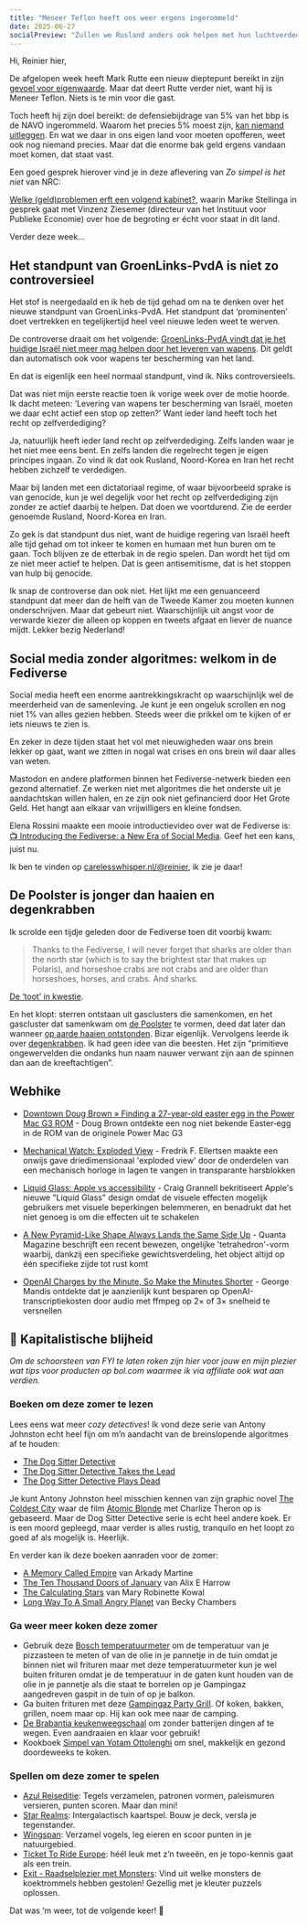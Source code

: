 ```yaml
---
title: "Meneer Teflon heeft ons weer ergens ingerommeld"
date: 2025-06-27
socialPreview: "Zullen we Rusland anders ook helpen met hun luchtverdediging, waarom je de Fediverse op moet en haaien zijn ouder dan de Poolster."
---
```


Hi, Reinier hier,

De afgelopen week heeft Mark Rutte een nieuw dieptepunt bereikt in zijn [gevoel voor eigenwaarde](https://www.ad.nl/video/productie/rutte-legt-uit-waarom-hij-trump-daddy-noemde-1545855). Maar dat deert Rutte verder niet, want hij is Meneer Teflon. Niets is te min voor die gast.

Toch heeft hij zijn doel bereikt: de defensiebijdrage van 5% van het bbp is de NAVO ingerommeld. Waarom het precies 5% moest zijn, [kan niemand uitleggen](https://www.welingelichtekringen.nl/opinie/allemaal-door-trumps-hoepel-5-procent-uitgeven-aan-defensie-is-belachelijk-en-onnodig-veel). En wat we daar in ons eigen land voor moeten opofferen, weet ook nog niemand precies. Maar dat die enorme bak geld ergens vandaan moet komen, dat staat vast.

Een goed gesprek hierover vind je in deze aflevering van *Zo simpel is het niet* van NRC:

[Welke (geld)problemen erft een volgend kabinet?](https://www.nrc.nl/nieuws/2025/06/12/welke-geld-problemen-erft-een-volgend-kabinet-a4896589), waarin Marike Stellinga in gesprek gaat met Vinzenz Ziesemer (directeur van het Instituut voor Publieke Economie) over hoe de begroting er écht voor staat in dit land.

Verder deze week…

## Het standpunt van GroenLinks-PvdA is niet zo controversieel

Het stof is neergedaald en ik heb de tijd gehad om na te denken over het nieuwe standpunt van GroenLinks-PvdA. Het standpunt dat ‘prominenten’ doet vertrekken en tegelijkertijd heel veel nieuwe leden weet te werven.

De controverse draait om het volgende: [GroenLinks-PvdA vindt dat je het huidige Israël niet meer mag helpen door het leveren van wapens](https://nos.nl/artikel/2571992-grote-meerderheid-leden-pvda-en-groenlinks-steunt-volledig-wapenembargo-israel). Dit geldt dan automatisch ook voor wapens ter bescherming van het land.

En dat is eigenlijk een heel normaal standpunt, vind ik. Niks controversieels.

Dat was niet mijn eerste reactie toen ik vorige week over de motie hoorde. Ik dacht meteen: ‘Levering van wapens ter bescherming van Israël, moeten we daar echt actief een stop op zetten?’ Want ieder land heeft toch het recht op zelfverdediging?

Ja, natuurlijk heeft ieder land recht op zelfverdediging. Zelfs landen waar je het niet mee eens bent. En zelfs landen die regelrecht tegen je eigen principes ingaan. Zo vind ik dat ook Rusland, Noord-Korea en Iran het recht hebben zichzelf te verdedigen.

Maar bij landen met een dictatoriaal regime, of waar bijvoorbeeld sprake is van genocide, kun je wel degelijk voor het recht op zelfverdediging zijn zonder ze actief daarbij te helpen. Dat doen we voortdurend. Zie de eerder genoemde Rusland, Noord-Korea en Iran.

Zo gek is dat standpunt dus niet, want de huidige regering van Israël heeft alle tijd gehad om tot inkeer te komen en humaan met hun buren om te gaan. Toch blijven ze de etterbak in de regio spelen. Dan wordt het tijd om ze niet meer actief te helpen. Dat is geen antisemitisme, dat is het stoppen van hulp bij genocide.

Ik snap de controverse dan ook niet. Het lijkt me een genuanceerd standpunt dat meer dan de helft van de Tweede Kamer zou moeten kunnen onderschrijven. Maar dat gebeurt niet. Waarschijnlijk uit angst voor de verwarde kiezer die alleen op koppen en tweets afgaat en liever de nuance mijdt. Lekker bezig Nederland!

## Social media zonder algoritmes: welkom in de Fediverse

Social media heeft een enorme aantrekkingskracht op waarschijnlijk wel de meerderheid van de samenleving. Je kunt je een ongeluk scrollen en nog niet 1% van alles gezien hebben. Steeds weer die prikkel om te kijken of er iets nieuws te zien is.

En zeker in deze tijden staat het vol met nieuwigheden waar ons brein lekker op gaat, want we zitten in nogal wat crises en ons brein wil daar alles van weten.

Mastodon en andere platformen binnen het Fediverse-netwerk bieden een gezond alternatief. Ze werken niet met algoritmes die het onderste uit je aandachtskan willen halen, en ze zijn ook niet gefinancierd door Het Grote Geld. Het hangt aan elkaar van vrijwilligers en kleine fondsen.

Elena Rossini maakte een mooie introductievideo over wat de Fediverse is: [📺 Introducing the Fediverse: a New Era of Social Media](https://news.elenarossini.com/fediverse-video/). Geef het een kans, juist nu.

Ik ben te vinden op [carelesswhisper.nl/@reinier](https://carelesswhisper.nl/@reinier), ik zie je daar!

## De Poolster is jonger dan haaien en degenkrabben

Ik scrolde een tijdje geleden door de Fediverse toen dit voorbij kwam:

> Thanks to the Fediverse, I will never forget that sharks are older than the north star (which is to say the brightest star that makes up Polaris), and horseshoe crabs are not crabs and are older than horseshoes, horses, and crabs. And sharks.

[De ‘toot’ in kwestie](https://mastodon.social/@cks/114696377620675269).

En het klopt: sterren ontstaan uit gasclusters die samenkomen, en het gascluster dat samenkwam om [de Poolster](https://nl.wikipedia.org/wiki/Polaris) te vormen, deed dat later dan wanneer [op aarde haaien ontstonden](https://nl.wikipedia.org/wiki/Haaien). Bizar eigenlijk. Vervolgens leerde ik over [degenkrabben](https://nl.wikipedia.org/wiki/Degenkrabben). Ik had geen idee van die beesten. Het zijn “primitieve ongewervelden die ondanks hun naam nauwer verwant zijn aan de spinnen dan aan de kreeftachtigen”.

## Webhike

- [Downtown Doug Brown » Finding a 27-year-old easter egg in the Power Mac G3 ROM](https://www.downtowndougbrown.com/2025/06/finding-a-27-year-old-easter-egg-in-the-power-mac-g3-rom/) - Doug Brown ontdekte een nog niet bekende Easter‑egg in de ROM van de originele Power Mac G3

- [Mechanical Watch: Exploded View](https://fellerts.no/projects/epoch.html) - Fredrik F. Ellertsen maakte een onwijs gave driedimensionaal 'exploded view' door de onderdelen van een mechanisch horloge in lagen te vangen in transparante harsblokken

- [Liquid Glass: Apple vs accessibility](https://reverttosaved.com/2025/06/10/liquid-glass-apple-vs-accessibility/) - Craig Grannell bekritiseert Apple's nieuwe "Liquid Glass" design omdat de visuele effecten mogelijk gebruikers met visuele beperkingen belemmeren, en benadrukt dat het niet genoeg is om die effecten uit te schakelen

- [A New Pyramid-Like Shape Always Lands the Same Side Up](https://www.quantamagazine.org/a-new-pyramid-like-shape-always-lands-the-same-side-up-20250625/) - Quanta Magazine beschrijft een recent bewezen, ongelijke 'tetrahedron'-vorm waarbij, dankzij een specifieke gewichtsverdeling, het object altijd op één specifieke zijde tot rust komt

- [OpenAI Charges by the Minute, So Make the Minutes Shorter](https://george.mand.is/2025/06/openai-charges-by-the-minute-so-make-the-minutes-shorter/) - George Mandis ontdekte dat je aanzienlijk kunt besparen op OpenAI-transcriptiekosten door audio met ffmpeg op 2× of 3× snelheid te versnellen

## 🔮 Kapitalistische blijheid

_Om de schoorsteen van FYI te laten roken zijn hier voor jouw en mijn plezier wat tips voor producten op bol.com waarmee ik via affiliate ook wat aan verdien._


### Boeken om deze zomer te lezen

Lees eens wat meer _cozy detectives_! Ik vond deze serie van Antony Johnston echt heel fijn om m’n aandacht van de breinslopende algoritmes af te houden:

- [The Dog Sitter Detective](https://partner.bol.com/click/click?p=2&t=url&s=1066120&f=TXL&url=https%3A%2F%2Fwww.bol.com%2Fnl%2Fnl%2Ff%2Fdog-sitter-detective-the-dog-sitter-detective%2F9300000133656612%2F&name=Dog%20Sitter%20Detective-The%20Dog%20Sitter%20Detective%2C...)
- [The Dog Sitter Detective Takes the Lead](https://partner.bol.com/click/click?p=2&t=url&s=1066120&f=TXL&url=https%3A%2F%2Fwww.bol.com%2Fnl%2Fnl%2Ff%2Fdeath-in-little-venice%2F9300000143522817%2F&name=Dog%20Sitter%20Detective-The%20Dog%20Sitter%20Detective%20...)
- [The Dog Sitter Detective Plays Dead](https://partner.bol.com/click/click?p=2&t=url&s=1066120&f=TXL&url=https%3A%2F%2Fwww.bol.com%2Fnl%2Fnl%2Fp%2Fdog-sitter-detective-3-the-dog-sitter-detective-plays-dead%2F9300000181726866%2F&name=Dog%20Sitter%20Detective%203%20-%20The%20Dog%20Sitter%20Detect...)

Je kunt Antony Johnston heel misschien kennen van zijn graphic novel [The Coldest City](https://en.wikipedia.org/wiki/Antony_Johnston#The_Coldest_City) waar de film [Atomic Blonde](https://nl.wikipedia.org/wiki/Atomic_Blonde) met Charlize Theron op is gebaseerd. Maar de Dog Sitter Detective serie is echt heel andere koek. Er is een moord gepleegd, maar verder is alles rustig, tranquilo en het loopt zo goed af als mogelijk is. Heerlijk.

En verder kan ik deze boeken aanraden voor de zomer:

- [A Memory Called Empire](https://partner.bol.com/click/click?p=2&t=url&s=1066120&f=TXL&url=https%3A%2F%2Fwww.bol.com%2Fnl%2Fnl%2Ff%2Fmemory-called-empire%2F9200000091494741%2F&name=Memory%20Called%20Empire%2C%20Arkady%20Martine) van Arkady Martine
- [The Ten Thousand Doors of January](https://partner.bol.com/click/click?p=2&t=url&s=1066120&f=TXL&url=https%3A%2F%2Fwww.bol.com%2Fnl%2Fnl%2Ff%2Fthe-ten-thousand-doors-of-january%2F9200000104579255%2F&name=The%20Ten%20Thousand%20Doors%20of%20January%2C%20Alix%20E.%20Harrow) van Alix E Harrow
- [The Calculating Stars](https://partner.bol.com/click/click?p=2&t=url&s=1066120&f=TXL&url=https%3A%2F%2Fwww.bol.com%2Fnl%2Fnl%2Ff%2Fthe-calculating-stars%2F9200000082133196%2F&name=The%20Calculating%20Stars%2C%20Mary%20Robinette%20Kowal) van Mary Robinette Kowal
- [Long Way To A Small Angry Planet](https://partner.bol.com/click/click?p=2&t=url&s=1066120&f=TXL&url=https%3A%2F%2Fwww.bol.com%2Fnl%2Fnl%2Ff%2Fthe-long-way-to-a-small-angry-planet%2F9200000034375959%2F&name=Long%20Way%20To%20A%20Small%20Angry%20Planet%2C%20Chambers%20Becky) van Becky Chambers

### Ga weer meer koken deze zomer

- Gebruik deze [Bosch temperatuurmeter](https://partner.bol.com/click/click?p=2&t=url&s=1066120&f=TXL&url=https%3A%2F%2Fwww.bol.com%2Fnl%2Fnl%2Fp%2Fbosch-universaltemp-warmtemeter-inclusief-batterijen%2F9300000150216432%2F&name=Bosch%20Home%20and%20Garden%20UniversalTemp%20Temperatuu...) om de temperatuur van je pizzasteen te meten of van de olie in je pannetje in de tuin omdat je binnen niet wil frituren maar met deze temperatuurmeter kun je wel buiten frituren omdat je de temperatuur in de gaten kunt houden van de olie in je pannetje als die staat te borrelen op je Gampingaz aangedreven gaspit in de tuin of op je balkon.
- Ga buiten frituren met deze [Gampingaz Party Grill](https://partner.bol.com/click/click?p=2&t=url&s=1066120&f=TXL&url=https%3A%2F%2Fwww.bol.com%2Fnl%2Fnl%2Fp%2Fcampingaz-party-grill-400-cv-camping-kooktoestel-1-pits-2000-watt%2F9200000073667681%2F&name=Campingaz%20Party%20Grill%20400%20CV%20Camping%20kooktoest...). Of koken, bakken, grillen, noem maar op. Hij kan ook mee naar de camping.
- [De Brabantia keukenweegschaal](https://partner.bol.com/click/click?p=2&t=url&s=1066118&f=TXL&url=https%3A%2F%2Fwww.bol.com%2Fnl%2Fp%2Fbrabantia-tasty-keukenweegschaal-digitaal-met-dynamo-dark-grey%2F9200000106249005%2F&name=Brabantia%20Keukenweegschaal) om zonder batterijen dingen af te wegen. Even aandraaien en klaar voor gebruik!
- Kookboek [Simpel van Yotam Ottolenghi](https://partner.bol.com/click/click?p=2&t=url&s=1066120&f=TXL&url=https%3A%2F%2Fwww.bol.com%2Fnl%2Fnl%2Fp%2Fsimpel%2F9200000091266387%2F&name=Simpel%2C%20Yotam%20Ottolenghi) om snel, makkelijk en gezond doordeweeks te koken.

### Spellen om deze zomer te spelen

- [Azul Reiseditie](https://partner.bol.com/click/click?p=2&t=url&s=1066120&f=TXL&url=https%3A%2F%2Fwww.bol.com%2Fnl%2Fnl%2Fp%2Fazul-mini-nederlandstalig-bordspel%2F9300000152379804%2F&name=Azul%20-%20mini%20Nederlandstalig%20Bordspel): Tegels verzamelen, patronen vormen, paleismuren versieren, punten scoren. Maar dan mini!
- [Star Realms](https://partner.bol.com/click/click?p=2&t=url&s=1066120&f=TXL&url=https%3A%2F%2Fwww.bol.com%2Fnl%2Fnl%2Fp%2Fstar-realms-base-set-kaartspel%2F9200000039533934%2F&name=Star%20Realms%20Base%20Set%20Kaartspel): Intergalactisch kaartspel. Bouw je deck, versla je tegenstander.
- [Wingspan](https://partner.bol.com/click/click?p=2&t=url&s=1066120&f=TXL&url=https%3A%2F%2Fwww.bol.com%2Fnl%2Fnl%2Fp%2Fwingspan-bordspel%2F9200000104691586%2F&name=999%20Games%20-%20Wingspan%20-%20Bordspel%20-%20Prachtig%20vor...): Verzamel vogels, leg eieren en scoor punten in je natuurgebied.
- [Ticket To Ride Europe](https://partner.bol.com/click/click?p=2&t=url&s=1066120&f=TXL&url=https%3A%2F%2Fwww.bol.com%2Fnl%2Fp%2Fticket-to-ride-europe-bordspel%2F1004004006510342%2F&name=Ticket%20to%20Ride%20Europe%20-%20Bordspel): héél leuk met z’n tweeën, en je topo-kennis gaat als een trein.
- [Exit - Raadselplezier met Monsters](https://partner.bol.com/click/click?p=2&t=url&s=1066120&f=TXL&url=https%3A%2F%2Fwww.bol.com%2Fnl%2Fnl%2Fp%2Fexit-kids-raadselplezier-met-monsters-breinbreker%2F9300000180307553%2F&name=EXIT%20-%20KIDS%3A%20Raadselplezier): Vind uit welke monsters de koektrommels hebben gestolen! Gezellig met je kleuter puzzels oplossen.

Dat was ‘m weer, tot de volgende keer! 👋
